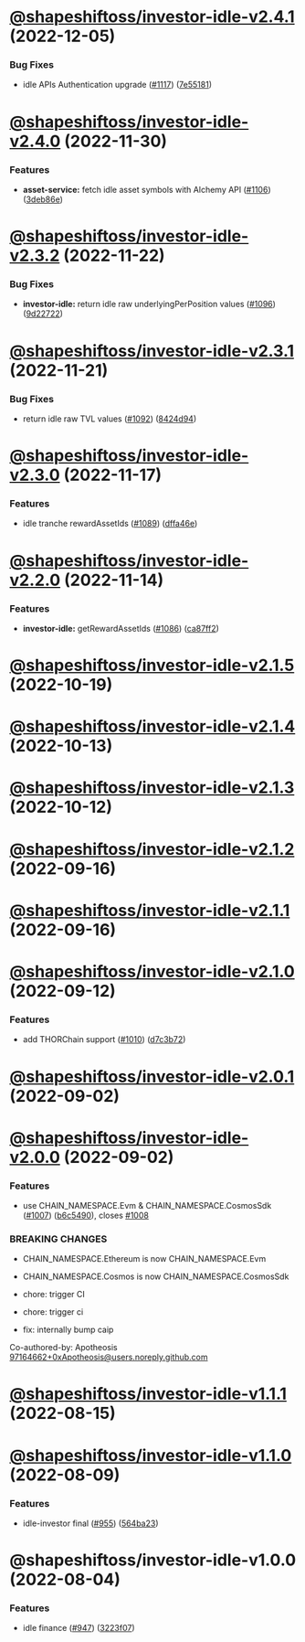 # [@shapeshiftoss/investor-idle-v2.4.1](https://github.com/shapeshift/lib/compare/@shapeshiftoss/investor-idle-v2.4.0...@shapeshiftoss/investor-idle-v2.4.1) (2022-12-05)


### Bug Fixes

* idle APIs Authentication upgrade ([#1117](https://github.com/shapeshift/lib/issues/1117)) ([7e55181](https://github.com/shapeshift/lib/commit/7e551816fd3f13417aae73df048e421a3e6f2e18))

# [@shapeshiftoss/investor-idle-v2.4.0](https://github.com/shapeshift/lib/compare/@shapeshiftoss/investor-idle-v2.3.2...@shapeshiftoss/investor-idle-v2.4.0) (2022-11-30)


### Features

* **asset-service:** fetch idle asset symbols with Alchemy API ([#1106](https://github.com/shapeshift/lib/issues/1106)) ([3deb86e](https://github.com/shapeshift/lib/commit/3deb86e01234c68671968be53a7dba46bf7dd56c))

# [@shapeshiftoss/investor-idle-v2.3.2](https://github.com/shapeshift/lib/compare/@shapeshiftoss/investor-idle-v2.3.1...@shapeshiftoss/investor-idle-v2.3.2) (2022-11-22)


### Bug Fixes

* **investor-idle:** return idle raw underlyingPerPosition values ([#1096](https://github.com/shapeshift/lib/issues/1096)) ([9d22722](https://github.com/shapeshift/lib/commit/9d22722b596163544ce08bbe7a78f9915553187f))

# [@shapeshiftoss/investor-idle-v2.3.1](https://github.com/shapeshift/lib/compare/@shapeshiftoss/investor-idle-v2.3.0...@shapeshiftoss/investor-idle-v2.3.1) (2022-11-21)


### Bug Fixes

* return idle raw TVL values ([#1092](https://github.com/shapeshift/lib/issues/1092)) ([8424d94](https://github.com/shapeshift/lib/commit/8424d94355c44a727474b00f9ae805fa136ba516))

# [@shapeshiftoss/investor-idle-v2.3.0](https://github.com/shapeshift/lib/compare/@shapeshiftoss/investor-idle-v2.2.0...@shapeshiftoss/investor-idle-v2.3.0) (2022-11-17)


### Features

* idle tranche rewardAssetIds ([#1089](https://github.com/shapeshift/lib/issues/1089)) ([dffa46e](https://github.com/shapeshift/lib/commit/dffa46e28523ed4cc6a1c667ad6dad185332d3d4))

# [@shapeshiftoss/investor-idle-v2.2.0](https://github.com/shapeshift/lib/compare/@shapeshiftoss/investor-idle-v2.1.5...@shapeshiftoss/investor-idle-v2.2.0) (2022-11-14)


### Features

* **investor-idle:** getRewardAssetIds ([#1086](https://github.com/shapeshift/lib/issues/1086)) ([ca87ff2](https://github.com/shapeshift/lib/commit/ca87ff223b061d570d2c480d0a79f7ac306c1f04))

# [@shapeshiftoss/investor-idle-v2.1.5](https://github.com/shapeshift/lib/compare/@shapeshiftoss/investor-idle-v2.1.4...@shapeshiftoss/investor-idle-v2.1.5) (2022-10-19)

# [@shapeshiftoss/investor-idle-v2.1.4](https://github.com/shapeshift/lib/compare/@shapeshiftoss/investor-idle-v2.1.3...@shapeshiftoss/investor-idle-v2.1.4) (2022-10-13)

# [@shapeshiftoss/investor-idle-v2.1.3](https://github.com/shapeshift/lib/compare/@shapeshiftoss/investor-idle-v2.1.2...@shapeshiftoss/investor-idle-v2.1.3) (2022-10-12)

# [@shapeshiftoss/investor-idle-v2.1.2](https://github.com/shapeshift/lib/compare/@shapeshiftoss/investor-idle-v2.1.1...@shapeshiftoss/investor-idle-v2.1.2) (2022-09-16)

# [@shapeshiftoss/investor-idle-v2.1.1](https://github.com/shapeshift/lib/compare/@shapeshiftoss/investor-idle-v2.1.0...@shapeshiftoss/investor-idle-v2.1.1) (2022-09-16)

# [@shapeshiftoss/investor-idle-v2.1.0](https://github.com/shapeshift/lib/compare/@shapeshiftoss/investor-idle-v2.0.1...@shapeshiftoss/investor-idle-v2.1.0) (2022-09-12)


### Features

* add THORChain support ([#1010](https://github.com/shapeshift/lib/issues/1010)) ([d7c3b72](https://github.com/shapeshift/lib/commit/d7c3b72bbda9795f87fa8f73c35926c95026a3c2))

# [@shapeshiftoss/investor-idle-v2.0.1](https://github.com/shapeshift/lib/compare/@shapeshiftoss/investor-idle-v2.0.0...@shapeshiftoss/investor-idle-v2.0.1) (2022-09-02)

# [@shapeshiftoss/investor-idle-v2.0.0](https://github.com/shapeshift/lib/compare/@shapeshiftoss/investor-idle-v1.1.1...@shapeshiftoss/investor-idle-v2.0.0) (2022-09-02)


### Features

* use CHAIN_NAMESPACE.Evm & CHAIN_NAMESPACE.CosmosSdk ([#1007](https://github.com/shapeshift/lib/issues/1007)) ([b6c5490](https://github.com/shapeshift/lib/commit/b6c54902c9e84fd628e917e4747acdb6faf3405d)), closes [#1008](https://github.com/shapeshift/lib/issues/1008)


### BREAKING CHANGES

* CHAIN_NAMESPACE.Ethereum is now CHAIN_NAMESPACE.Evm
* CHAIN_NAMESPACE.Cosmos is now CHAIN_NAMESPACE.CosmosSdk

* chore: trigger CI

* chore: trigger ci

* fix: internally bump caip

Co-authored-by: Apotheosis <97164662+0xApotheosis@users.noreply.github.com>

# [@shapeshiftoss/investor-idle-v1.1.1](https://github.com/shapeshift/lib/compare/@shapeshiftoss/investor-idle-v1.1.0...@shapeshiftoss/investor-idle-v1.1.1) (2022-08-15)

# [@shapeshiftoss/investor-idle-v1.1.0](https://github.com/shapeshift/lib/compare/@shapeshiftoss/investor-idle-v1.0.0...@shapeshiftoss/investor-idle-v1.1.0) (2022-08-09)


### Features

* idle-investor final ([#955](https://github.com/shapeshift/lib/issues/955)) ([564ba23](https://github.com/shapeshift/lib/commit/564ba23a92ce4086917bac366e1bd6d419de3306))

# @shapeshiftoss/investor-idle-v1.0.0 (2022-08-04)


### Features

* idle finance ([#947](https://github.com/shapeshift/lib/issues/947)) ([3223f07](https://github.com/shapeshift/lib/commit/3223f076258ae032e6b9e0facdc640297730eba2))

